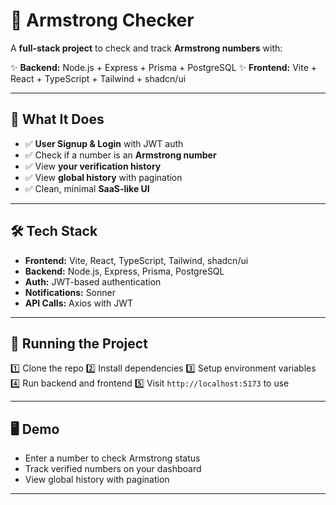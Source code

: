 # 🚀 Armstrong Checker

A **full-stack project** to check and track **Armstrong numbers** with:

✨ **Backend:** Node.js + Express + Prisma + PostgreSQL
✨ **Frontend:** Vite + React + TypeScript + Tailwind + shadcn/ui

---

## 📌 What It Does

* ✅ **User Signup & Login** with JWT auth
* ✅ Check if a number is an **Armstrong number**
* ✅ View **your verification history**
* ✅ View **global history** with pagination
* ✅ Clean, minimal **SaaS-like UI**

---

## 🛠️ Tech Stack

* **Frontend:** Vite, React, TypeScript, Tailwind, shadcn/ui
* **Backend:** Node.js, Express, Prisma, PostgreSQL
* **Auth:** JWT-based authentication
* **Notifications:** Sonner
* **API Calls:** Axios with JWT

---

## 🚀 Running the Project

1️⃣ Clone the repo
2️⃣ Install dependencies
3️⃣ Setup environment variables
4️⃣ Run backend and frontend
5️⃣ Visit `http://localhost:5173` to use

---

## 🖥️ Demo

* Enter a number to check Armstrong status
* Track verified numbers on your dashboard
* View global history with pagination

---
